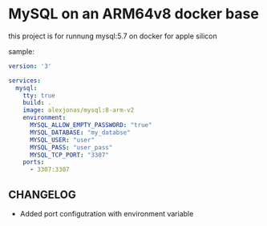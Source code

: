 # MySQL on an ARM64v8 docker base

this project is for runnung mysql:5.7 on docker for apple silicon

sample:
```yaml
version: '3'

services:
  mysql:
    tty: true
    build: .
    image: alexjonas/mysql:8-arm-v2
    environment:
      MYSQL_ALLOW_EMPTY_PASSWORD: "true"
      MYSQL_DATABASE: "my_databse"
      MYSQL_USER: "user"
      MYSQL_PASS: "user_pass"
      MYSQL_TCP_PORT: "3307"
    ports:
      - 3307:3307
```

## CHANGELOG    

 - Added port configutration with environment variable